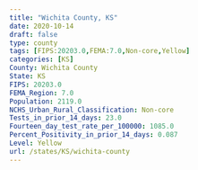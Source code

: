 ```yaml
---
title: "Wichita County, KS"
date: 2020-10-14
draft: false
type: county
tags: [FIPS:20203.0,FEMA:7.0,Non-core,Yellow]
categories: [KS]
County: Wichita County
State: KS
FIPS: 20203.0
FEMA_Region: 7.0
Population: 2119.0
NCHS_Urban_Rural_Classification: Non-core
Tests_in_prior_14_days: 23.0
Fourteen_day_test_rate_per_100000: 1085.0
Percent_Positivity_in_prior_14_days: 0.087
Level: Yellow
url: /states/KS/wichita-county
---
```



